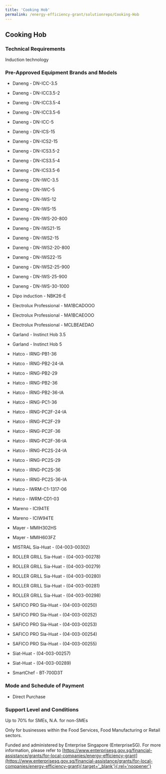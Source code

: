 ```yaml
---
title: 'Cooking Hob'
permalink: /energy-efficiency-grant/solutionrepo/Cooking-Hob
---
```


## Cooking Hob

### Technical Requirements

Induction technology


### Pre-Approved Equipment Brands and Models

- Daneng - DN-ICC-3.5

- Daneng - DN-ICC3.5-2

- Daneng - DN-ICC3.5-4

- Daneng - DN-ICC3.5-6

- Daneng - DN-ICC-5

- Daneng - DN-ICS-15

- Daneng - DN-ICS2-15

- Daneng - DN-ICS3.5-2

- Daneng - DN-ICS3.5-4

- Daneng - DN-ICS3.5-6

- Daneng - DN-IWC-3.5

- Daneng - DN-IWC-5

- Daneng - DN-IWS-12

- Daneng - DN-IWS-15

- Daneng - DN-IWS-20-800

- Daneng - DN-IWS21-15

- Daneng - DN-IWS2-15

- Daneng - DN-IWS2-20-800

- Daneng - DN-IWS22-15

- Daneng - DN-IWS2-25-900

- Daneng - DN-IWS-25-900

- Daneng - DN-IWS-30-1000

- Dipo induction - NBK26-E

- Electrolux Professional - MA1BCADOOO

- Electrolux Professional - MA1BCAEOOO

- Electrolux Professional - MCLBEAEDAO

- Garland - Instinct Hob 3.5

- Garland - Instinct Hob 5

- Hatco - IRNG-PB1-36

- Hatco - IRNG-PB2-24-IA

- Hatco - IRNG-PB2-29

- Hatco - IRNG-PB2-36

- Hatco - IRNG-PB2-36-IA

- Hatco - IRNG-PC1-36

- Hatco - IRNG-PC2F-24-IA

- Hatco - IRNG-PC2F-29

- Hatco - IRNG-PC2F-36

- Hatco - IRNG-PC2F-36-IA

- Hatco - IRNG-PC2S-24-IA

- Hatco - IRNG-PC2S-29

- Hatco - IRNG-PC2S-36

- Hatco - IRNG-PC2S-36-IA

- Hatco - IWRM-C1-1317-06

- Hatco - IWRM-CD1-03

- Mareno - ICI94TE

- Mareno - ICIW94TE

- Mayer - MMIH302HS

- Mayer - MMIH603FZ

- MISTRAL
Sia-Huat - (04-003-00302)

- ROLLER GRILL 
Sia-Huat - (04-003-00278)

- ROLLER GRILL 
Sia-Huat - (04-003-00279)

- ROLLER GRILL 
Sia-Huat - (04-003-00280)

- ROLLER GRILL 
Sia-Huat - (04-003-00281)

- ROLLER GRILL Sia-Huat - (04-003-00298)

- SAFICO PRO
Sia-Huat - (04-003-00250)

- SAFICO PRO
Sia-Huat - (04-003-00252)

- SAFICO PRO
Sia-Huat - (04-003-00253)

- SAFICO PRO
Sia-Huat - (04-003-00254)

- SAFICO PRO
Sia-Huat - (04-003-00255)

- Siat-Huat - (04-003-00257)

- Siat-Huat - (04-003-00289)

- SmartChef - BT-700D3T

</table>

### Mode and Schedule of Payment 

- Direct Purchase

### Support Level and Conditions

Up to 70% for SMEs, N.A. for non-SMEs

Only for businesses within the Food Services, Food Manufacturing or Retail sectors.

Funded and administered by Enterprise Singapore (EnterpriseSG). For more information, please refer to [https://www.enterprisesg.gov.sg/financial-assistance/grants/for-local-companies/energy-efficiency-grant](https://www.enterprisesg.gov.sg/financial-assistance/grants/for-local-companies/energy-efficiency-grant){:target='_blank'}{:rel='noopener'}

<script src='/jquery/resize-tables.js'></script>
